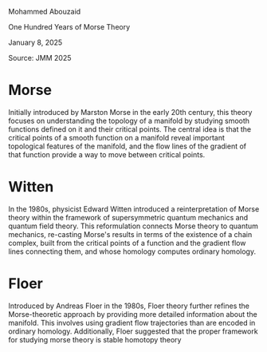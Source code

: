 <link href="../../whirlwind.css" rel="stylesheet">

<whirlheader>
    <p>Mohammed Abouzaid</p>
    <p>One Hundred Years of Morse Theory</p>
    <p>January 8, 2025</p>
</whirlheader>

Source: JMM 2025

# Morse
Initially introduced by Marston Morse in the early 20th century, this theory focuses on understanding the topology of a manifold by studying smooth functions defined on it and their critical points. The central idea is that the critical points of a smooth function on a manifold reveal important topological features of the manifold, and the flow lines of the gradient of that function provide a way to move between critical points.

# Witten 
In the 1980s, physicist Edward Witten introduced a reinterpretation of Morse theory within the framework of supersymmetric quantum mechanics and quantum field theory. This reformulation connects Morse theory to quantum mechanics, re-casting Morse's results in terms of the existence of a chain complex, built from the critical points of a function and the gradient flow lines connecting them, and whose homology computes ordinary homology.

# Floer
Introduced by Andreas Floer in the 1980s, Floer theory further refines the Morse-theoretic approach by providing more detailed information about the manifold. This involves using gradient flow trajectories than are encoded in ordinary homology. Additionally, Floer suggested that the proper framework for studying morse theory is stable homotopy theory